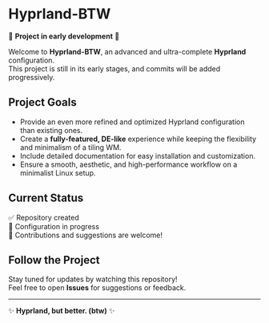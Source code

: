 # Hyprland-BTW  

🚧 **Project in early development** 🚧  

Welcome to **Hyprland-BTW**, an advanced and ultra-complete **Hyprland** configuration.  
This project is still in its early stages, and commits will be added progressively.  

## Project Goals  
- Provide an even more refined and optimized Hyprland configuration than existing ones.  
- Create a **fully-featured, DE-like** experience while keeping the flexibility and minimalism of a tiling WM.  
- Include detailed documentation for easy installation and customization.  
- Ensure a smooth, aesthetic, and high-performance workflow on a minimalist Linux setup.  

## Current Status  
✅ Repository created  
🔄 Configuration in progress  
📌 Contributions and suggestions are welcome!  

## Follow the Project  
Stay tuned for updates by watching this repository!  
Feel free to open **Issues** for suggestions or feedback.  

---

✨ **Hyprland, but better. (btw)** ✨
